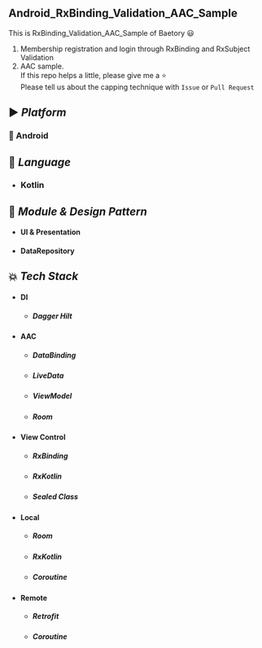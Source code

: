 ## Android_RxBinding_Validation_AAC_Sample
This is RxBinding_Validation_AAC_Sample of Baetory :smiley:</br>
1) Membership registration and login through RxBinding and RxSubject Validation
2) AAC sample.</br>
If this repo helps a little, please give me a :star:</br>
Please tell us about the capping technique with ``Issue`` or ``Pull Request``</br>

## :arrow_forward: <i>Platform</i>
### :dizzy: Android

## :speech_balloon: <i>Language</i>
 - ### Kotlin 

## :large_orange_diamond: <i>Module & Design Pattern</i>
  - #### UI & Presentation
  - #### DataRepository
 
## :boom: <i>Tech Stack</i>
 - #### DI
   - ##### Dagger Hilt
   
 - #### AAC
   - ##### DataBinding
   - ##### LiveData
   - ##### ViewModel
   - ##### Room

 - #### View Control
   - ##### RxBinding
   - ##### RxKotlin
   - ##### Sealed Class

 - #### Local
   - ##### Room
   - ##### RxKotlin
   - ##### Coroutine

 - #### Remote
   - ##### Retrofit
   - ##### Coroutine
